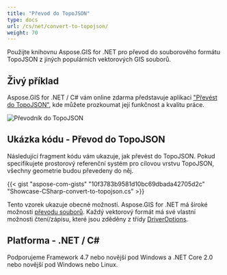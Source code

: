 ```yaml
---
title: "Převod do TopoJSON"
type: docs
url: /cs/net/convert-to-topojson/
weight: 70
---
```


Použijte knihovnu Aspose.GIS for .NET pro převod do souborového formátu TopoJSON z jiných populárních vektorových GIS souborů.

## **Živý příklad**

Aspose.GIS for .NET / C# vám online zdarma představuje aplikaci ["Převést do TopoJSON"](https://products.aspose.app/gis/conversion/convert-to-topojson), kde můžete prozkoumat její funkčnost a kvalitu práce.

![ Převodník do TopoJSON](conversion.png)

## **Ukázka kódu - Převod do TopoJSON**

Následující fragment kódu vám ukazuje, jak převést do TopoJSON. Pokud specifikujete prostorový referenční systém pro cílovou vrstvu TopoJSON, všechny geometrie budou převedeny do něj. 

{{< gist "aspose-com-gists" "10f3783b9581d10bc69dbada42705d2c" "Showcase-CSharp-convert-to-topojson.cs" >}}

Tento vzorek ukazuje obecné možnosti. Aspose.GIS for .NET má široké možnosti [převodu souborů](https://docs.aspose.com/gis/net/vector-layers/). Každý vektorový formát má své vlastní možnosti čtení/zápisu, které jsou zděděny z třídy [DriverOptions](https://reference.aspose.com/gis/net/aspose.gis/driveroptions).

## **Platforma - .NET / C#**

Podporujeme Framework 4.7 nebo novější pod Windows a .NET Core 2.0 nebo novější pod Windows nebo Linux.
